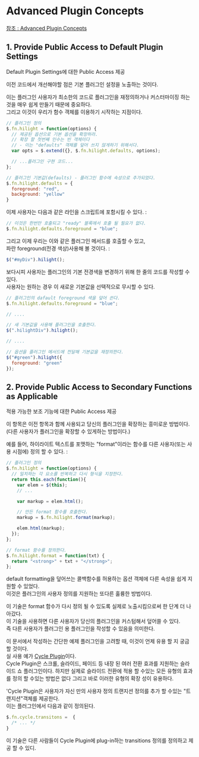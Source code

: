 # Advanced Plugin Concepts

[참조 : Advanced Plugin Concepts](https://learn.jquery.com/plugins/advanced-plugin-concepts/)

## 1.  Provide Public Access to Default Plugin Settings
Default Plugin Settings에 대한 Public Access 제공

이전 코드에서 개선해야할 점은 기본 플러그인 설정을 노출하는 것이다. 

이는 플러그인 사용자가 최소한의 코드로 플러그인을 재정의하거나 커스터마이징 하는 것을 매우 쉽게 만들기 때문에 중요하다.  
그리고 이것이 우리가 함수 객체를 이용하기 시작하는 지점이다.

```javascript
// 플러그인 정의
$.fn.hilight = function(options) {
  // 제공된 옵션으로 기본 옵션을 확장하라.
  // 확장 할 첫번째 인수는 빈 객체이다
  // - 이는 "defaults" 객체를 덮어 쓰지 않게하기 위해서다.
  var opts = $.extend({}, $.fn.hilight.defaults, options);

  // ...플러그인 구현 코드... 
};

// 플러그인 기본값(defaults) - 플러그인 함수에 속성으로 추가되었다.
$.fn.hilight.defaults = {
  foreground: "red",
  background: "yellow"
}
```

이제 사용자는 다음과 같은 라인을 스크립트에 포함시킬 수 있다. : 
```javascript
// 이것은 한번만 호출되고 "ready" 블록에서 호출 될 필요가 없다.
$.fn.hilight.defaults.foreground = "blue";
```

그리고 이제 우리는 이와 같은 플러그인 메서드를 호출할 수 있고,   
파란 foreground(전경 색상)사용해 볼 것이다. : 
```javascript
$("#myDiv").hilight();
```

보다시피 사용자는 플러그인의 기본 전경색을 변경하기 위해 한 줄의 코드를 작성할 수 있다.  
사용자는 원하는 경우 이 새로운 기본값을 선택적으로 무시할 수 있다.

```javascript
// 플러그인의 dafault foreground 색을 덮어 쓴다.
$.fn.hilight.defaults.foreground = "blue";

// ....

// 새 기본값을 사용해 플러그인을 호출한다.
$(".hilightDiv").hilight();

// ....

// 옵션을 플러그인 메서드에 전달해 기본값을 재정의한다.
$("#green").hilight({
  foreground: "green"
});
```

## 2. Provide Public Access to Secondary Functions as Applicable
적용 가능한 보조 기능에 대한 Public Access 제공

이 항목은 이전 항목과 함께 사용되고 당신의 플러그인을 확장하는 흥미로운 방법이다.  
(다른 사용자가 플러그인을 확장할 수 있게하는 방법이다.)

예를 들어, 하이라이트 텍스트를 포맷하는 "format"이라는 함수를 다른 사용자(또는 사용 시점에) 정의 할 수 있다. :  
```javascript
// 플러그인 정의
$.fn.hilight = function(options) {
  // 일치하는 각 요소를 반복하고 다시 형식을 지정한다.
  return this.each(function(){
    var elem = $(this);
    // ...

    var markup = elem.html();

    // 만든 format 함수를 호출한다.
    markup = $.fn.hilight.format(markup);

    elem.html(markup);
  });
};

// format 함수를 정의한다.
$.fn.hilight.format = function(txt) {
  return "<strong>" + txt + "</strong>";
}; 
```
default formatting을 덮어쓰는 콜백함수를 허용하는 옵션 객체에 다른 속성을 쉽게 지원할 수 있었다.  
이것은 플러그인의 사용자 정의를 지원하는 또다른 훌륭한 방법이다.  

이 기술은 format 함수가 다시 정의 될 수 있도록 실제로 노출시킴으로써 한 단계 더 나아갔다.   
이 기술을 사용하면 다른 사용자가 당신의 플러그인을 커스텀해서 덮어쓸 수 있다.  
즉 다른 사용자가 플러그인 용 플러그인을 작성할 수 있음을 의미한다.

이 문서에서 작성하는 간단한 예제 플러그인을 고려할 때, 이것이 언제 유용 할 지 궁금할 것이다.  
실 사용 예가 [Cycle Plugin](http://malsup.com/jquery/cycle/)이다.  
Cycle Plugin은 스크롤, 슬라이드, 페이드 등 내장 된 여러 전환 효과를 지원하는 슬라이드 쇼 플러그인이다. 하지만 실제로 슬라이드 전환에 적용 할 수있는 모든 유형의 효과를 정의 할 수있는 방법은 없다
그리고 바로 이러한 유형의 확장 성이 유용하다.

'Cycle Plugin은 사용자가 자신 만의 사용자 정의 트랜지션 정의를 추가 할 수있는 "트랜지션"객체를 제공한다.  
이는 플러그인에서 다음과 같이 정의된다.
```javascript
$.fn.cycle.transitons =  {
  /* ... */
}
```

이 기술은 다른 사람들이 Cycle Plugin에 plug-in하는 transitions 정의를 정의하고 제공 할 수 있디.